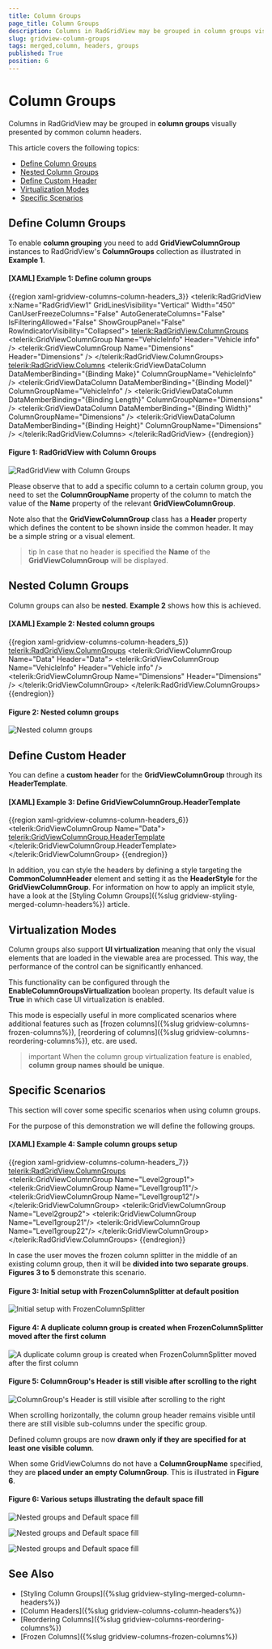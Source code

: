 ```yaml
---
title: Column Groups
page_title: Column Groups
description: Columns in RadGridView may be grouped in column groups visually presented by common column headers. 
slug: gridview-column-groups
tags: merged,column, headers, groups
published: True
position: 6
---
```


# Column Groups

Columns in RadGridView may be grouped in __column groups__ visually presented by common column headers.

This article covers the following topics:

* [Define Column Groups](#define-column-groups)
* [Nested Column Groups](#nested-column-groups)
* [Define Custom Header](#define-custom-header)
* [Virtualization Modes](#virtualization-modes)
* [Specific Scenarios](#specific-scenarios)
        
## Define Column Groups

To enable __column grouping__ you need to add **GridViewColumnGroup** instances to RadGridView's **ColumnGroups** collection as illustrated in **Example 1**.
     
#### __[XAML] Example 1: Define column groups__

{{region xaml-gridview-columns-column-headers_3}}
	<telerik:RadGridView x:Name="RadGridView1" GridLinesVisibility="Vertical" Width="450" CanUserFreezeColumns="False" AutoGenerateColumns="False" IsFilteringAllowed="False" ShowGroupPanel="False" RowIndicatorVisibility="Collapsed">
	    <telerik:RadGridView.ColumnGroups>
	        <telerik:GridViewColumnGroup Name="VehicleInfo" Header="Vehicle info" />
	        <telerik:GridViewColumnGroup Name="Dimensions" Header="Dimensions" />
	    </telerik:RadGridView.ColumnGroups>
	    <telerik:RadGridView.Columns>
	        <telerik:GridViewDataColumn DataMemberBinding="{Binding Make}" ColumnGroupName="VehicleInfo" />
	        <telerik:GridViewDataColumn DataMemberBinding="{Binding Model}" ColumnGroupName="VehicleInfo" />
	        <telerik:GridViewDataColumn DataMemberBinding="{Binding Length}" ColumnGroupName="Dimensions" />
	        <telerik:GridViewDataColumn DataMemberBinding="{Binding Width}" ColumnGroupName="Dimensions" />
	        <telerik:GridViewDataColumn DataMemberBinding="{Binding Height}" ColumnGroupName="Dimensions" />
	    </telerik:RadGridView.Columns>
	</telerik:RadGridView>
{{endregion}}

#### Figure 1: RadGridView with Column Groups

![RadGridView with Column Groups](images/RadGridView_ColumnHeaders_7.png)

Please observe that to add a specific column to a certain column group, you need to set the __ColumnGroupName__ property of the column to match the value of the __Name__ property of the relevant __GridViewColumnGroup__.

Note also that the __GridViewColumnGroup__ class has a __Header__ property which defines the content to be shown inside the common header. It may be a simple string or a visual element. 

>tip In case that no header is specified the **Name** of the __GridViewColumnGroup__ will be displayed.

## Nested Column Groups

Column groups can also be __nested__. **Example 2** shows how this is achieved.
 
#### __[XAML] Example 2: Nested column groups__

{{region xaml-gridview-columns-column-headers_5}}
	<telerik:RadGridView.ColumnGroups>
	    <telerik:GridViewColumnGroup Name="Data" Header="Data">
	        <telerik:GridViewColumnGroup Name="VehicleInfo" Header="Vehicle info" />
	        <telerik:GridViewColumnGroup Name="Dimensions" Header="Dimensions" />
	    </telerik:GridViewColumnGroup>
	</telerik:RadGridView.ColumnGroups>
{{endregion}}

#### Figure 2: Nested column groups

![Nested column groups](images/RadGridView_ColumnHeaders_8.png)

## Define Custom Header

You can define a __custom header__ for the __GridViewColumnGroup__ through its **HeaderTemplate**.

#### __[XAML] Example 3: Define GridViewColumnGroup.HeaderTemplate__

{{region xaml-gridview-columns-column-headers_6}}
	<telerik:GridViewColumnGroup Name="Data">
	    <telerik:GridViewColumnGroup.HeaderTemplate>
	        <DataTemplate>
	            <TextBlock Text="Data"/>
	        </DataTemplate>
	    </telerik:GridViewColumnGroup.HeaderTemplate>
	</telerik:GridViewColumnGroup>
{{endregion}}

In addition, you can style the headers by defining a style targeting the **CommonColumnHeader** element and setting it as the **HeaderStyle** for the **GridViewColumnGroup**. For information on how to apply an implicit style, have a look at the [Styling Column Groups]({%slug gridview-styling-merged-column-headers%}) article.

## Virtualization Modes

Column groups also support **UI virtualization** meaning that only the visual elements that are loaded in the viewable area are processed. This way, the performance of the control can be significantly enhanced.

This functionality can be configured through the __EnableColumnGroupsVirtualization__ boolean property. Its default value is **True** in which case UI virtualization is enabled.

This mode is especially useful in more complicated scenarios where additional features such as [frozen columns]({%slug gridview-columns-frozen-columns%}), [reordering of columns]({%slug gridview-columns-reordering-columns%}), etc. are used.

>important When the column group virtualization feature is enabled, __column group names should be unique__.

## Specific Scenarios

This section will cover some specific scenarios when using column groups.

For the purpose of this demonstration we will define the following groups.

#### __[XAML] Example 4: Sample column groups setup__

{{region xaml-gridview-columns-column-headers_7}}
	<telerik:RadGridView.ColumnGroups>			
		<telerik:GridViewColumnGroup Name="Level2group1">
			<telerik:GridViewColumnGroup Name="Level1group11"/>
			<telerik:GridViewColumnGroup Name="Level1group12"/>
		</telerik:GridViewColumnGroup>
		<telerik:GridViewColumnGroup Name="Level2group2">
			<telerik:GridViewColumnGroup Name="Level1group21"/>
			<telerik:GridViewColumnGroup Name="Level1group22"/>
		</telerik:GridViewColumnGroup>
	</telerik:RadGridView.ColumnGroups>
{{endregion}}

In case the user moves the frozen column splitter in the middle of an existing column group, then it will be __divided into two separate groups__. **Figures 3 to 5** demonstrate this scenario.

#### Figure 3: Initial setup with FrozenColumnSplitter at default position

![Initial setup with FrozenColumnSplitter](images/columngroups_frozencolumn_1.png)

#### Figure 4: A duplicate column group is created when FrozenColumnSplitter moved after the first column

![A duplicate column group is created when FrozenColumnSplitter moved after the first column](images/columngroups_frozencolumn_2.png)

#### Figure 5: ColumnGroup's Header is still visible after scrolling to the right

![ColumnGroup's Header is still visible after scrolling to the right](images/columngroups_frozencolumn_3.png)

When scrolling horizontally, the column group header remains visible until there are still visible sub-columns under the specific group.

Defined column groups are now __drawn only if they are specified for at least one visible column__. 

When some GridViewColumns do not have a **ColumnGroupName** specified, they are __placed under an empty ColumnGroup__. This is illustrated in **Figure 6**.

#### Figure 6: Various setups illustrating the default space fill
 
![Nested groups and Default space fill](images/columngroups_defaultgroups_1.png)

![Nested groups and Default space fill](images/columngroups_defaultgroups_2.png)

![Nested groups and Default space fill](images/columngroups_defaultgroups_3.png)

## See Also

* [Styling Column Groups]({%slug gridview-styling-merged-column-headers%})
* [Column Headers]({%slug gridview-columns-column-headers%})
* [Reordering Columns]({%slug gridview-columns-reordering-columns%})
* [Frozen Columns]({%slug gridview-columns-frozen-columns%})